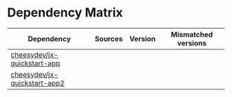 # Dependency Matrix

Dependency | Sources | Version | Mismatched versions
---------- | ------- | ------- | -------------------
[cheesydev/jx-quickstart-app](https://github.com/cheesydev/jx-quickstart-app.git) |  | []() | 
[cheesydev/jx-quickstart-app2](https://github.com/cheesydev/jx-quickstart-app2.git) |  | []() | 

